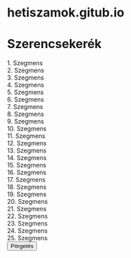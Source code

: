 # hetiszamok.gitub.io <!DOCTYPE html>
<html lang="hu">
<head>
    <meta charset="UTF-8">
    <meta name="viewport" content="width=device-width, initial-scale=1.0">
    <title>Szerencsekerék</title>
    <link rel="stylesheet" href="styles.css">
</head>
<body>
    <h1>Szerencsekerék</h1>
    <div id="wheel" class="wheel">
        <div class="segment" style="--percentage: 10%;">1. Szegmens</div>
        <div class="segment" style="--percentage: 20%;">2. Szegmens</div>
        <div class="segment" style="--percentage: 30%;">3. Szegmens</div>
        <div class="segment" style="--percentage: 15%;">4. Szegmens</div>
        <div class="segment" style="--percentage: 5%;">5. Szegmens</div>
        <div class="segment" style="--percentage: 10%;">6. Szegmens</div>
        <div class="segment" style="--percentage: 10%;">7. Szegmens</div>
        <div class="segment" style="--percentage: 5%;">8. Szegmens</div>
        <div class="segment" style="--percentage: 5%;">9. Szegmens</div>
        <div class="segment" style="--percentage: 5%;">10. Szegmens</div>
        <div class="segment" style="--percentage: 3%;">11. Szegmens</div>
        <div class="segment" style="--percentage: 1%;">12. Szegmens</div>
        <div class="segment" style="--percentage: 1%;">13. Szegmens</div>
        <div class="segment" style="--percentage: 1%;">14. Szegmens</div>
        <div class="segment" style="--percentage: 1%;">15. Szegmens</div>
        <div class="segment" style="--percentage: 1%;">16. Szegmens</div>
        <div class="segment" style="--percentage: 1%;">17. Szegmens</div>
        <div class="segment" style="--percentage: 1%;">18. Szegmens</div>
        <div class="segment" style="--percentage: 1%;">19. Szegmens</div>
        <div class="segment" style="--percentage: 1%;">20. Szegmens</div>
        <div class="segment" style="--percentage: 1%;">21. Szegmens</div>
        <div class="segment" style="--percentage: 1%;">22. Szegmens</div>
        <div class="segment" style="--percentage: 1%;">23. Szegmens</div>
        <div class="segment" style="--percentage: 1%;">24. Szegmens</div>
        <div class="segment" style="--percentage: 1%;">25. Szegmens</div>
    </div>
    <button id="spinButton">Pörgetés</button>
    <script src="script.js"></script>
</body>
</html>
